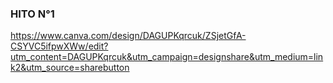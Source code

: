 ### HITO N°1

https://www.canva.com/design/DAGUPKqrcuk/ZSjetGfA-CSYVC5ifpwXWw/edit?utm_content=DAGUPKqrcuk&utm_campaign=designshare&utm_medium=link2&utm_source=sharebutton 
